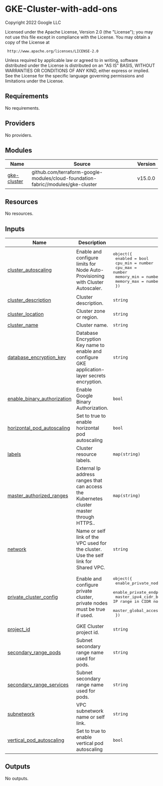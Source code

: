 # GKE-Cluster-with-add-ons
<!-- BEGIN_TF_DOCS -->
Copyright 2022 Google LLC

Licensed under the Apache License, Version 2.0 (the "License");
you may not use this file except in compliance with the License.
You may obtain a copy of the License at

     http://www.apache.org/licenses/LICENSE-2.0

Unless required by applicable law or agreed to in writing, software
distributed under the License is distributed on an "AS IS" BASIS,
WITHOUT WARRANTIES OR CONDITIONS OF ANY KIND, either express or implied.
See the License for the specific language governing permissions and
limitations under the License.

## Requirements

No requirements.

## Providers

No providers.

## Modules

| Name | Source | Version |
|------|--------|---------|
| <a name="module_gke-cluster"></a> [gke-cluster](#module\_gke-cluster) | github.com/terraform-google-modules/cloud-foundation-fabric//modules/gke-cluster | v15.0.0 |

## Resources

No resources.

## Inputs

| Name | Description | Type | Default | Required |
|------|-------------|------|---------|:--------:|
| <a name="input_cluster_autoscaling"></a> [cluster\_autoscaling](#input\_cluster\_autoscaling) | Enable and configure limits for Node Auto-Provisioning with Cluster Autoscaler. | <pre>object({<br>    enabled    = bool<br>    cpu_min    = number<br>    cpu_max    = number<br>    memory_min = number<br>    memory_max = number<br>  })</pre> | <pre>{<br>  "cpu_max": 0,<br>  "cpu_min": 0,<br>  "enabled": false,<br>  "memory_max": 0,<br>  "memory_min": 0<br>}</pre> | no |
| <a name="input_cluster_description"></a> [cluster\_description](#input\_cluster\_description) | Cluster description. | `string` | n/a | yes |
| <a name="input_cluster_location"></a> [cluster\_location](#input\_cluster\_location) | Cluster zone or region. | `string` | n/a | yes |
| <a name="input_cluster_name"></a> [cluster\_name](#input\_cluster\_name) | Cluster name. | `string` | n/a | yes |
| <a name="input_database_encryption_key"></a> [database\_encryption\_key](#input\_database\_encryption\_key) | Database Encryption Key name to	enable and configure GKE application-layer secrets encryption. | `string` | n/a | yes |
| <a name="input_enable_binary_authorization"></a> [enable\_binary\_authorization](#input\_enable\_binary\_authorization) | Enable Google Binary Authorization. | `bool` | n/a | yes |
| <a name="input_horizontal_pod_autoscaling"></a> [horizontal\_pod\_autoscaling](#input\_horizontal\_pod\_autoscaling) | Set to true to enable horizontal pod autoscaling | `bool` | n/a | yes |
| <a name="input_labels"></a> [labels](#input\_labels) | Cluster resource labels. | `map(string)` | n/a | yes |
| <a name="input_master_authorized_ranges"></a> [master\_authorized\_ranges](#input\_master\_authorized\_ranges) | External Ip address ranges that can access the Kubernetes cluster master through HTTPS.. | `map(string)` | n/a | yes |
| <a name="input_network"></a> [network](#input\_network) | Name or self link of the VPC used for the cluster. Use the self link for Shared VPC. | `string` | n/a | yes |
| <a name="input_private_cluster_config"></a> [private\_cluster\_config](#input\_private\_cluster\_config) | Enable and configure private cluster, private nodes must be true if used. | <pre>object({<br>    enable_private_nodes    = bool<br>    enable_private_endpoint = bool<br>    master_ipv4_cidr_block  = string //The IP range in CIDR notation to use for the hosted master network<br>    master_global_access    = bool<br>  })</pre> | n/a | yes |
| <a name="input_project_id"></a> [project\_id](#input\_project\_id) | GKE Cluster project id. | `string` | n/a | yes |
| <a name="input_secondary_range_pods"></a> [secondary\_range\_pods](#input\_secondary\_range\_pods) | Subnet secondary range name used for pods. | `string` | n/a | yes |
| <a name="input_secondary_range_services"></a> [secondary\_range\_services](#input\_secondary\_range\_services) | Subnet secondary range name used for pods. | `string` | n/a | yes |
| <a name="input_subnetwork"></a> [subnetwork](#input\_subnetwork) | VPC subnetwork name or self link. | `string` | n/a | yes |
| <a name="input_vertical_pod_autoscaling"></a> [vertical\_pod\_autoscaling](#input\_vertical\_pod\_autoscaling) | Set to true to enable vertical pod autoscaling | `bool` | n/a | yes |

## Outputs

No outputs.
<!-- END_TF_DOCS -->